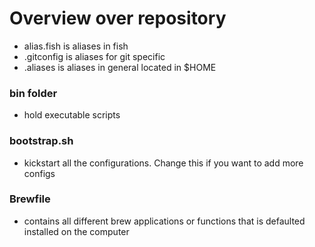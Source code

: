 
# Overview over repository

- alias.fish is aliases in fish
- .gitconfig is aliases for git specific
- .aliases is aliases in general located in $HOME

### bin folder
- hold executable scripts

### bootstrap.sh
- kickstart all the configurations. Change this if you want to add more configs

### Brewfile
- contains all different brew applications or functions that is defaulted installed on the computer

